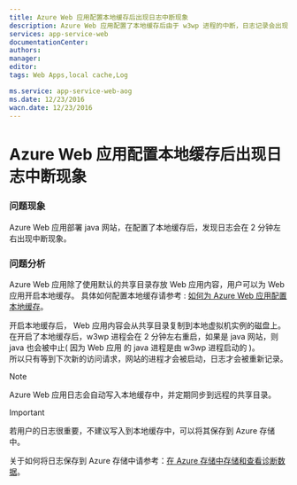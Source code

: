 ```yaml
---
title: Azure Web 应用配置本地缓存后出现日志中断现象
description: Azure Web 应用配置了本地缓存后由于 w3wp 进程的中断，日志记录会出现中断现象
services: app-service-web
documentationCenter: 
authors: 
manager: 
editor: 
tags: Web Apps,local cache,Log

ms.service: app-service-web-aog
ms.date: 12/23/2016
wacn.date: 12/23/2016
---
```


# Azure Web 应用配置本地缓存后出现日志中断现象

### 问题现象

Azure Web 应用部署 java 网站，在配置了本地缓存后，发现日志会在 2 分钟左右出现中断现象。

### 问题分析

Azure Web 应用除了使用默认的共享目录存放 Web 应用内容，用户可以为 Web 应用开启本地缓存。 具体如何配置本地缓存请参考 : [如何为 Azure Web 应用配置本地缓存](./aog-web-app-configure-local-cache.md)。

开启本地缓存后， Web 应用内容会从共享目录复制到本地虚拟机实例的磁盘上。  
在开启了本地缓存后，w3wp 进程会在 2 分钟左右重启，如果是 java 网站，则 java 也会被中止( 因为 Web 应用 的 java 进程是由 w3wp 进程启动的 )。  
所以只有等到下次新的访问请求，网站的进程才会被启动，日志才会被重新记录。  

>[!NOTE]
>Azure Web 应用日志会自动写入本地缓存中，并定期同步到远程的共享目录。

>[!IMPORTANT]
>若用户的日志很重要，不建议写入到本地缓存中，可以将其保存到 Azure 存储中。

关于如何将日志保存到 Azure 存储中请参考：[在 Azure 存储中存储和查看诊断数据](./cloud-services/cloud-services-dotnet-diagnostics-storage.md)。